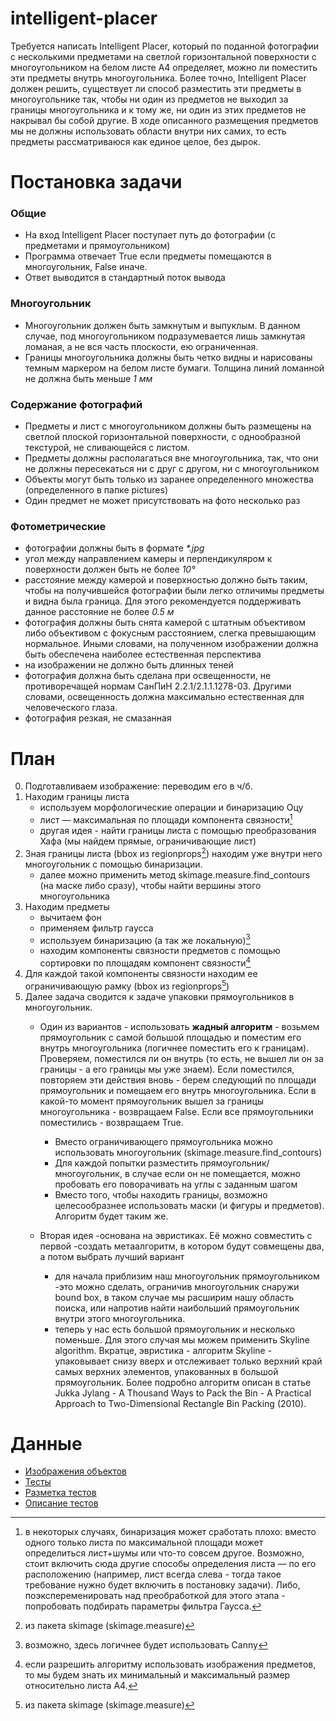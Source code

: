# intelligent-placer
Требуется написать Intelligent Placer, который по поданной фотографии с несколькими предметами на светлой горизонтальной поверхности с многоугольником на белом листе А4 определяет, можно ли поместить эти предметы внутрь многоугольника.
Более точно, Intelligent Placer должен решить, существует ли способ разместить эти предметы в многоугольнике так, чтобы ни один из предметов не выходил за границы многоугольника и к тому же, ни один из этих предметов не накрывал бы собой другие. В ходе описанного размещения предметов мы не должны использовать области внутри них самих, то есть предметы рассматриваюся как единое целое, без дырок.
# Постановка задачи
### Общие
- На вход Intelligent Placer поступает путь до фотографии (с предметами и прямоугольником)
- Программа отвечает True если предметы помещаются в многоугольник, False иначе.
- Ответ выводится в стандартный поток вывода
### Многоугольник
- Многоугольник должен быть замкнутым и выпуклым. В данном случае, под многоугольником подразумевается лишь замкнутая ломаная, а не вся часть плоскости, ею ограниченная.
- Границы многоугольника должны быть четко видны и нарисованы темным маркером на белом листе бумаги. Толщина линий ломанной не должна быть меньше *1 мм*

### Содержание фотографий
- Предметы и лист с многоугольником должны быть размещены на светлой плоской горизонтальной поверхности, с однообразной текстурой, не сливающейся с листом.
- Предметы должны располагаться вне многоугольника, так, что они не должны пересекаться ни с друг с другом, ни с многоугольником
- Объекты могут быть только из заранее определенного множества (определенного в папке pictures)
- Один предмет не может присутствовать на фото несколько раз

### Фотометрические
- фотографии должны быть в формате *\*.jpg*
- угол между направлением камеры и перпендикуляром к поверхности должен быть не более *10&deg;*
- расстояние между камерой и поверхностью должно быть таким, чтобы на получившейся фотографии были легко отличимы предметы и видна была граница. Для этого рекомендуется поддерживать данное расстояние не более *0.5 м*
- фотография должны быть снята камерой с штатным объективом либо объективом с фокусным расстоянием, слегка превышающим нормальное. Иными словами, на полученном изображении должна быть обеспечена наиболее естественная перспектива
- на изображении не должно быть длинных теней
- фотография должна быть сделана при освещенности, не противоречащей нормам СанПиН 2.2.1/2.1.1.1278-03. Другими словами, освещенность должна максимально естественная для человеческого глаза.
- фотография резкая, не смазанная


# План
0. Подготавливаем изображение: переводим его в ч/б.
1. Находим границы листа 
    * используем морфологические операции и бинаризацию Оцу
    * лист  — максимальная по площади компонента связности[^0]
    * другая идея - найти границы листа с помощью преобразования Хафа (мы найдем прямые, ограничивающие лист)
2. Зная границы листа (bbox из regionprops[^1]) находим уже внутри него многоугольник с помощью бинаризации.
    * далее можно применить метод skimage.measure.find_contours (на маске либо сразу), чтобы найти вершины этого многоугольника
3. Находим предметы
    * вычитаем фон
    * применяем фильтр гаусса 
    * используем бинаризацию (а так же локальную)[^2]
    * находим компоненты связности предметов с помощью сортировки по площадям компонент связности[^3]
4. Для каждой такой компоненты связности находим ее ограничивающую рамку (bbox из regionprops[^1])
5. Далее задача сводится к задаче упаковки прямоугольников в многоугольник. 
    * Один из вариантов - использовать **жадный алгоритм** - возьмем прямоугольник с самой большой площадью и поместим его внутрь многоугольника (логичнее поместить его к границам). Проверяем, поместился ли он внутрь (то есть, не вышел ли он за границы - а его границы мы уже знаем). Если поместился, повторяем эти действия вновь - берем следующий по площади прямоугольник и помещаем его внутрь многоугольника. Если в какой-то момент прямоугольник вышел за границы многоугольника - возвращаем False. Если все прямоугольники поместились - возвращаем True.
       * Вместо ограничивающего прямоугольника можно использовать многоугольник (skimage.measure.find_contours)
       * Для каждой попытки разместить прямоугольник/многоугольник, в случае если он не помещается, можно пробовать его поворачивать на углы с заданным шагом
       * Вместо того, чтобы находить границы, возможно целесообразнее использовать маски (и фигуры и предметов). Алгоритм будет таким же.

    * Вторая идея -основана на эвристиках. Её можно совместить с первой -создать метаалгоритм, в котором будут совмещены два, а потом выбрать лучший вариант
    
       * для начала приблизим наш многоугольник прямоугольником -это можно сделать, ограничив многоугольник снаружи bound box, в таком случае мы расширим нашу область поиска, или напротив найти наибольший прямоугольник внутри этого многоугольника.
       * теперь у нас есть большой прямоугольник и несколько поменьше. Для этого случая мы можем применить Skyline algorithm. Вкратце, эвристика -  алгоритм Skyline - упаковывает снизу вверх и отслеживает только верхний край самых верхних элементов, упакованных в большой прямоугольник. Более подробно алгоритм описан в статье Jukka Jylang - A Thousand Ways to Pack the Bin - A Practical Approach to Two-Dimensional Rectangle Bin Packing (2010).



[^0]: в некоторых случаях, бинаризация может сработать плохо: вместо одного только листа по максимальной площади может определиться лист+шумы или что-то совсем другое. Возможно, стоит включить сюда другие способы определения листа  — по его расположению (например, лист всегда слева - тогда такое требование нужно будет включить в постановку задачи). Либо, поэкспеременировать над преобработкой для этого этапа - попробовать подбирать параметры фильтра Гаусса.
[^1]: из пакета skimage (skimage.measure)
[^2]: возможно, здесь логичнее будет использовать Canny
[^3]: если разрешить алгоритму использовать изображения предметов, то мы будем знать их минимальный и максимальный размер относительно листа А4.

# Данные
- [Изображения объектов](pictures)
- [Тесты](tests)
- [Разметка тестов](tests/tests.csv)
- [Описание тестов](tests/description.txt)
